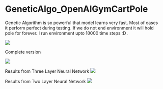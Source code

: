 # GeneticAlgo_OpenAIGymCartPole
Genetic Algorithm is so powerful that model learns very fast. Most of cases it perform perfect during testing. If we do not end environment it will hold pole for forever. I run environment upto 10000 time steps :D . 

![](https://github.com/mymultiverse/GeneticAlgo_OpenAIGymCartPole/blob/master/genetic_cart.gif)

Complete version

[![](https://img.youtube.com/vi/gDMYf4xNOF8/0.jpg)](https://www.youtube.com/watch?v=gDMYf4xNOF8)

Results from Three Layer Neural Network
![](https://github.com/mymultiverse/GeneticAlgo_OpenAIGymCartPole/blob/master/updated.png)

Results from Two Layer Neural Network
![](https://github.com/mymultiverse/GeneticAlgo_OpenAIGymCartPole/blob/master/score_vs_gen.png)
